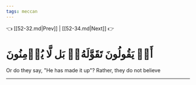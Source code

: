 ```yaml
---
tags: meccan
---
```


👈 [[52-32.md|Prev]] | [[52-34.md|Next]] 👉

# أَمۡ يَقُولُونَ تَقَوَّلَهُۥۚ بَل لَّا يُؤۡمِنُونَ

Or do they say, "He has made it up"? Rather, they do not believe

---

